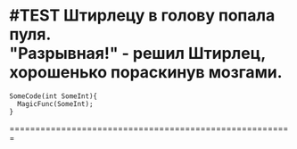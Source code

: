 #TEST
Штирлецу в голову попала пуля.  
"Разрывная!" - решил Штирлец, хорошенько пораскинув мозгами.  
=======================================================  
	SomeCode(int SomeInt){
	  MagicFunc(SomeInt);
	}
=======================================================
